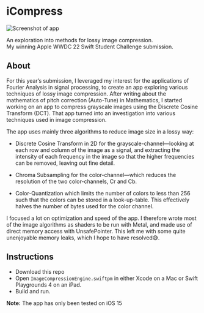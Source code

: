 # iCompress

![Screenshot of app](./Resources/Skjermbilde%202022-05-26%20kl.%2009.24.06.png)

An exploration into methods for lossy image compression.  
My winning Apple WWDC 22 Swift Student Challenge submission.

## About

For this year’s submission, I leveraged my interest for the applications of Fourier Analysis in signal processing, to create an app exploring various techniques of lossy image compression. After writing about the mathematics of pitch correction (Auto-Tune) in Mathematics, I started working on an app to compress grayscale images using the Discrete Cosine Transform (DCT). That app turned into an investigation into various techniques used in image compression.

The app uses mainly three algorithms to reduce image size in a lossy way:  

- Discrete Cosine Transform in 2D for the grayscale-channel—looking at each row and column of the image as a signal, and extracting the intensity of each frequency in the image so that the higher frequencies can be removed, leaving out fine detail.  

- Chroma Subsampling for the color-channel—which reduces the resolution of the two color-channels, Cr and Cb.  

- Color-Quantization which limits the number of colors to less than 256 such that the colors can be stored in a look-up-table. This effectively halves the number of bytes used for the color channel.

I focused a lot on optimization and speed of the app. I therefore wrote most of the image algorithms as shaders to be run with Metal, and made use of direct memory access with UnsafePointer. This left me with some quite unenjoyable memory leaks, which I hope to have resolved😅.  

## Instructions

- Download this repo
- Open `ImageCompressionEngine.swiftpm` in either Xcode on a Mac or Swift Playgrounds 4 on an iPad.
- Build and run.  

**Note:** The app has only been tested on iOS 15
